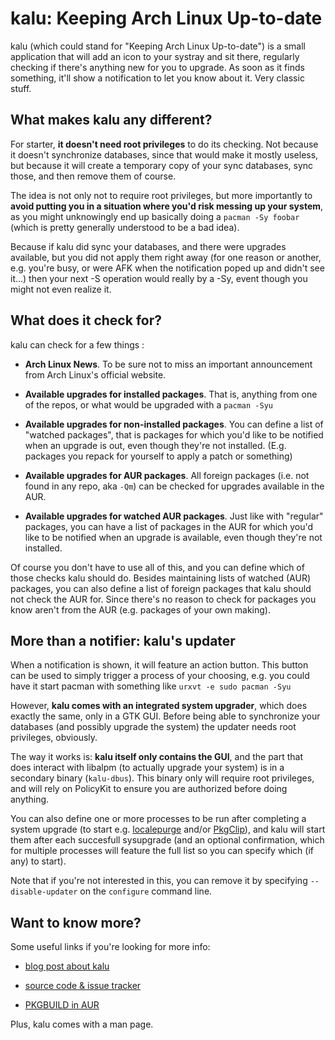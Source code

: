 # kalu: Keeping Arch Linux Up-to-date

kalu (which could stand for "Keeping Arch Linux Up-to-date") is a small application that will add an icon to your systray and sit there, regularly checking if there's anything new for you to upgrade. As soon as it finds something, it'll show a notification to let you know about it. Very classic stuff.

## What makes kalu any different?

For starter, **it doesn't need root privileges** to do its checking. Not because it doesn't synchronize databases, since that would make it mostly useless, but because it will create a temporary copy of your sync databases, sync those, and then remove them of course.

The idea is not only not to require root privileges, but more importantly to **avoid putting you in a situation where you'd risk messing up your system**, as you might unknowingly end up basically doing a `pacman -Sy foobar` (which is pretty generally understood to be a bad idea).

Because if kalu did sync your databases, and there were upgrades available, but you did not apply them right away (for one reason or another, e.g. you're busy, or were AFK when the notification poped up and didn't see it...) then your next -S operation would really by a -Sy, event though you might not even realize it.

## What does it check for?

kalu can check for a few things :

- **Arch Linux News**. To be sure not to miss an important announcement from Arch Linux's official website.

- **Available upgrades for installed packages**. That is, anything from one of the repos, or what would be upgraded with a `pacman -Syu`

- **Available upgrades for non-installed packages**. You can define a list of "watched packages", that is packages for which you'd like to be notified when an upgrade is out, even though they're not installed. (E.g. packages you repack for yourself to apply a patch or something)

- **Available upgrades for AUR packages**. All foreign packages (i.e. not found in any repo, aka `-Qm`) can be checked for upgrades available in the AUR.

- **Available upgrades for watched AUR packages**. Just like with "regular" packages, you can have a list of packages in the AUR for which you'd like to be notified when an upgrade is available, even though they're not installed.

Of course you don't have to use all of this, and you can define which of those checks kalu should do. Besides maintaining lists of watched (AUR) packages, you can also define a list of foreign packages that kalu should not check the AUR for. Since there's no reason to check for packages you know aren't from the AUR (e.g. packages of your own making).

## More than a notifier: kalu's updater

When a notification is shown, it will feature an action button. This button can be used to simply trigger a process of your choosing, e.g. you could have it start pacman with something like `urxvt -e sudo pacman -Syu`

However, **kalu comes with an integrated system upgrader**, which does exactly the same, only in a GTK GUI. Before being able to synchronize your databases (and possibly upgrade the system) the updater needs root privileges, obviously.

The way it works is: **kalu itself only contains the GUI**, and the part that does interact with libalpm (to actually upgrade your system) is in a secondary binary (`kalu-dbus`). This binary only will require root privileges, and will rely on PolicyKit to ensure you are authorized before doing anything.

You can also define one or more processes to be run after completing a system upgrade (to start e.g. [localepurge](https://aur.archlinux.org/packages.php?ID=11975 "AUR: localepurge: Script to remove disk space wasted for unneeded localizations") and/or [PkgClip](http://mywaytoarch.tumblr.com/post/16005116198/pkgclip-does-your-pacman-cache-need-a-trim "PkgClip: Does your pacman cache need a trim?")), and kalu will start them after each succesfull sysupgrade (and an optional confirmation, which for multiple processes will feature the full list so you can specify which (if any) to start).

Note that if you're not interested in this, you can remove it by specifying `--disable-updater` on the `configure` command line.

## Want to know more?

Some useful links if you're looking for more info:

- [blog post about kalu](http://mywaytoarch.tumblr.com/post/19350380240/keep-arch-linux-up-to-date-with-kalu "Keep Arch Linux Up-to-date with kalu")

- [source code & issue tracker](https://bitbucket.org/jjacky/kalu "kalu @ BitBucket.org")

- [PKGBUILD in AUR](https://aur.archlinux.org/packages.php?ID=56673 "AUR: kalu")

Plus, kalu comes with a man page.
